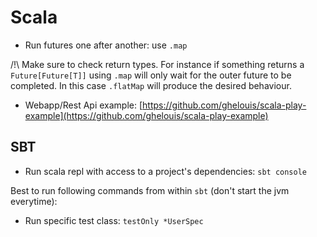 # Scala

- Run futures one after another: use `.map`

/!\ Make sure to check return types. For instance if something returns a `Future[Future[T]]` using `.map` will only wait for the outer future to be completed. In this case `.flatMap` will produce the desired behaviour.

- Webapp/Rest Api example: [https://github.com/ghelouis/scala-play-example](https://github.com/ghelouis/scala-play-example)

## SBT

- Run scala repl with access to a project's dependencies: `sbt console`

Best to run following commands from within `sbt` (don't start the jvm
everytime):
- Run specific test class: `testOnly *UserSpec`
